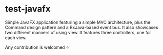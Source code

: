 # test-javafx

Simple JavaFX application featuring a simple MVC architecture, plus
the Command design pattern and a RxJava-based event bus. It also
showcases two different manners of using view. It features three
controllers, one for each view.

Any contribution is welcomed :star: